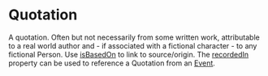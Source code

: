 # Quotation

A quotation. Often but not necessarily from some written work, attributable to a real world author and - if associated with a fictional character - to any fictional Person. Use <a class="localLink" href="http://schema.org/isBasedOn">isBasedOn</a> to link to source/origin. The <a class="localLink" href="http://schema.org/recordedIn">recordedIn</a> property can be used to reference a Quotation from an <a class="localLink" href="http://schema.org/Event">Event</a>.
